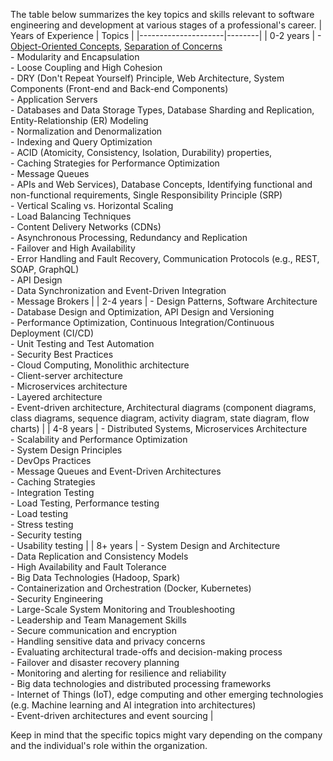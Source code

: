 The table below summarizes the key topics and skills relevant to software engineering and development at various stages of a professional's career. 
| Years of Experience | Topics |
|---------------------|--------|
| 0-2 years           | - [Object-Oriented Concepts](https://youtu.be/FSbrq_1M8uw), [Separation of Concerns](https://youtu.be/FSbrq_1M8uw) <br/> - Modularity and Encapsulation <br/> - Loose Coupling and High Cohesion <br/> - DRY (Don't Repeat Yourself) Principle, Web Architecture, System Components (Front-end and Back-end Components) <br/> - Application Servers <br/> - Databases and Data Storage Types, Database Sharding and Replication, Entity-Relationship (ER) Modeling <br/> - Normalization and Denormalization <br/> - Indexing and Query Optimization <br/> - ACID (Atomicity, Consistency, Isolation, Durability) properties, <br/> - Caching Strategies for Performance Optimization <br/> - Message Queues <br/> - APIs and Web Services), Database Concepts, Identifying functional and non-functional requirements, Single Responsibility Principle (SRP) <br/> - Vertical Scaling vs. Horizontal Scaling <br/> - Load Balancing Techniques <br/> - Content Delivery Networks (CDNs) <br/> - Asynchronous Processing, Redundancy and Replication <br/> - Failover and High Availability <br/> - Error Handling and Fault Recovery, Communication Protocols (e.g., REST, SOAP, GraphQL) <br/> - API Design <br/> - Data Synchronization and Event-Driven Integration <br/> - Message Brokers |
| 2-4 years           | - Design Patterns, Software Architecture <br/> - Database Design and Optimization, API Design and Versioning <br/> - Performance Optimization, Continuous Integration/Continuous Deployment (CI/CD) <br/> - Unit Testing and Test Automation <br/> - Security Best Practices <br/> - Cloud Computing, Monolithic architecture <br/> - Client-server architecture <br/> - Microservices architecture <br/> - Layered architecture <br/> - Event-driven architecture, Architectural diagrams (component diagrams, class diagrams, sequence diagram, activity diagram, state diagram, flow charts) |
| 4-8 years           | - Distributed Systems, Microservices Architecture <br/> - Scalability and Performance Optimization <br/> - System Design Principles <br/> - DevOps Practices <br/> - Message Queues and Event-Driven Architectures <br/> - Caching Strategies <br/> - Integration Testing <br/> - Load Testing, Performance testing <br/> - Load testing <br/> - Stress testing <br/> - Security testing <br/> - Usability testing |
| 8+ years            | - System Design and Architecture <br/> - Data Replication and Consistency Models <br/> - High Availability and Fault Tolerance <br/> - Big Data Technologies (Hadoop, Spark) <br/> - Containerization and Orchestration (Docker, Kubernetes) <br/> - Security Engineering <br/> - Large-Scale System Monitoring and Troubleshooting <br/> - Leadership and Team Management Skills <br/> - Secure communication and encryption <br/> - Handling sensitive data and privacy concerns <br/> - Evaluating architectural trade-offs and decision-making process <br/> - Failover and disaster recovery planning <br/> - Monitoring and alerting for resilience and reliability <br/> - Big data technologies and distributed processing frameworks <br/> - Internet of Things (IoT), edge computing and other emerging technologies (e.g. Machine learning and AI integration into architectures) <br/> - Event-driven architectures and event sourcing |

Keep in mind that the specific topics might vary depending on the company and the individual's role within the organization.
